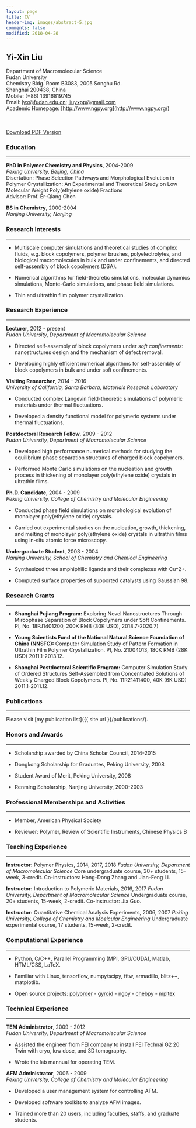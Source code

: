 ```yaml
---
layout: page
title: CV
header-img: images/abstract-5.jpg
comments: false
modified: 2018-04-28
---
```


## Yi-Xin Liu

Department of Macromolecular Science  
Fudan University  
Chemistry Bldg. Room B3083, 2005 Songhu Rd.  
Shanghai 200438, China  
Mobile: (+86) 13916819745  
Email: lyx@fudan.edu.cn; liuyxpp@gmail.com  
Academic Homepage: [http://www.ngpy.org](http://www.ngpy.org/)

<div markdown="0">
    <br><br>
    <a href="{{ site.url }}/downloads/CV.pdf" class="btn btn-success">Download PDF Version</a>
</div>

### Education
-----

**PhD in Polymer Chemistry and Physics**, 2004-2009  
*Peking University, Beijing, China*  
Disertation: Phase Selection Pathways and Morphological Evolution in Polymer Crystallization: An Experimental and Theoretical Study on Low Molecular Weight Poly(ethylene oxide) Fractions  
Advisor: Prof. Er-Qiang Chen

**BS in Chemistry**, 2000-2004  
*Nanjing University, Nanjing*

### Research Interests
-----

- Multiscale computer simulations and theoretical studies of complex fluids, e.g. block copolymers, polymer brushes, polyelectrolytes, and biological macromolecules in bulk and under confinements, and directed self-assembly of block copolymers (DSA).

- Numerical algorithms for field-theoretic simulations, molecular dynamics simulations, Monte-Carlo simulations, and phase field simulations.

- Thin and ultrathin film polymer crystallization.

### Research Experience
-----

**Lecturer**, 2012 - present  
*Fudan University, Department of Macromolecular Science*

- Directed self-assembly of block copolymers under *soft confinements*: nanostructures design and the mechanism of defect removal.

- Developing highly efficient numerical algorithms for self-assembly of block copolymers in bulk and under soft confinements.

**Visiting Researcher**, 2014 - 2016  
*University of California, Santa Barbara, Materials Research Laboratory*

- Conducted complex Langevin field-theoretic simulations of polymeric materials under thermal fluctuations.

- Developed a density functional model for polymeric systems under thermal fluctuations.

**Postdoctoral Research Fellow**, 2009 - 2012  
*Fudan University, Department of Macromolecular Science*

- Developed high performance numerical methods for studying the equilibrium phase separation structures of charged block copolymers.

- Performed Monte Carlo simulations on the nucleation and growth process in thickening of monolayer poly(ethylene oxide) crystals in ultrathin films.

**Ph.D. Candidate**, 2004 - 2009  
*Peking University, College of Chemistry and Molecular Engineering*

- Conducted phase field simulations on morphological evolution of monolayer poly(ethylene oxide) crystals.

- Carried out experimental studies on the nucleation, growth, thickening, and melting of monolayer poly(ethylene oxide) crystals in ultrathin films using in-situ atomic force microscopy.

**Undergraduate Student**, 2003 - 2004  
*Nanjing University, School of Chemistry and Chemical Engineering*

- Synthesized three amphiphilic ligands and their complexes with Cu^2+.

- Computed surface properties of supported catalysts using Gaussian 98.

### Research Grants
-----

- **Shanghai Pujiang Program:** Exploring Novel Nanostructures Through Mircophase Separation of Block Copolymers under Soft Confinements. PI, No. 18PJ1401200, 200K RMB (30K USD), 2018.7-2020.7)

- **Young Scientists Fund of the National Natural Science Foundation of China (NNSFC):** Computer Simulation Study of Pattern Formation in Ultrathin Film Polymer Crystallization. PI, No. 21004013, 180K RMB (28K USD) 2011.1-2013.12.

- **Shanghai Postdoctoral Scientific Program:** Computer Simulation Study of Ordered Structures Self-Assembled from Concentrated Solutions of Weakly Charged Block Copolymers. PI, No. 11R21411400, 40K (6K USD) 2011.1-2011.12.

### Publications
-----

Please visit [my publication list]({{ site.url }}/publications/).

### Honors and Awards
-----

- Scholarship awarded by China Scholar Council, 2014-2015

- Dongkong Scholarship for Graduates, Peking University, 2008

- Student Award of Merit, Peking University, 2008

- Renming Scholarship, Nanjing University, 2000-2003

### Professional Memberships and Activities
-----

- Member, American Physical Society

- Reviewer: Polymer, Review of Scientific Instruments, Chinese Physics B

### Teaching Experience
-----

**Instructor:** Polymer Physics, 2014, 2017, 2018
*Fudan University, Department of Macromolecular Science*
Core undergraduate course, 30+ students, 15-week, 3-credit. Co-instructors: Hong-Dong Zhang and Jian-Feng Li.

**Instructor:** Introduction to Polymeric Materials, 2016, 2017
*Fudan University, Department of Macromolecular Science*
Undergraduate course, 20+ students, 15-week, 2-credit. Co-instructor: Jia Guo.

**Instructor:** Quantitative Chemical Analysis Experiments, 2006, 2007
*Peking University, College of Chemistry and Moelcular Engineering*
Undergraduate experimental course, 17 students, 15-week, 2-credit.

### Computational Experience
-----

- Python, C/C++, Parallel Programming (MPI, GPU/CUDA), Matlab, HTML/CSS, LaTeX.

- Familiar with Linux, tensorflow, numpy/scipy, fftw, armadillo, blitz++, matplotlib.

- Open source projects: [polyorder](https://github.com/liuyxpp/polyorder) - [gyroid](https://pypi.org/project/gyroid/) - [ngpy](https://pypi.org/project/ngpy/) - [chebpy](https://pypi.org/project/chebpy/) - [mpltex](https://pypi.org/project/mpltex/)

### Technical Experience
-----

**TEM Administrator**, 2009 - 2012  
*Fudan University, Department of Macromolecular Science*

- Assisted the engineer from FEI company to install FEI Technai G2 20 Twin with cryo, low dose, and 3D tomography.

- Wrote the lab mannual for operating TEM.

**AFM Administrator**, 2006 - 2009  
*Peking University, College of Chemistry and Molecular Engineering*

- Developed a user management system for controlling AFM.

- Developed software toolkits to analyze AFM images.

- Trained more than 20 users, including faculties, staffs, and graduate students.


